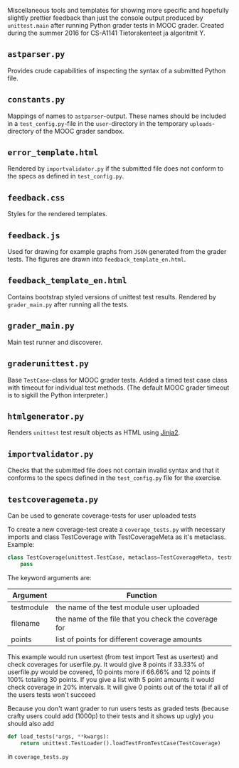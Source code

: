Miscellaneous tools and templates for showing more specific and hopefully
slightly prettier feedback than just the console output produced by ``unittest.main`` after
running Python grader tests in MOOC grader.
Created during the summer 2016 for CS-A1141 Tietorakenteet ja algoritmit Y.

## ``astparser.py``

Provides crude capabilities of inspecting the syntax of a submitted Python file.

## ``constants.py``

Mappings of names to ``astparser``-output.
These names should be included in a ``test_config.py``-file in the ``user``-directory in the temporary ``uploads``-directory of the MOOC grader sandbox.

## ``error_template.html``

Rendered by ``importvalidator.py`` if the submitted file does not conform to the
specs as defined in ``test_config.py``.

## ``feedback.css``

Styles for the rendered templates.

## ``feedback.js``

Used for drawing for example graphs from ``JSON`` generated from the grader
tests.
The figures are drawn into ``feedback_template_en.html``.

## ``feedback_template_en.html``

Contains bootstrap styled versions of unittest test results.
Rendered by ``grader_main.py`` after running all the tests.

## ``grader_main.py``

Main test runner and discoverer.

## ``graderunittest.py``

Base ``TestCase``-class for MOOC grader tests.
Added a timed test case class with timeout for individual test methods.
(The default MOOC grader timeout is to sigkill the Python interpreter.)

## ``htmlgenerator.py``

Renders ``unittest`` test result objects as HTML using
[Jinja2](http://jinja.pocoo.org/docs/dev/).

## ``importvalidator.py``

Checks that the submitted file does not contain invalid syntax and that it
conforms to the specs defined in the ``test_config.py`` file for the exercise.

## ``testcoveragemeta.py``

Can be used to generate coverage-tests for user uploaded tests

To create a new coverage-test create a ``coverage_tests.py`` with necessary imports and class TestCoverage with TestCoverageMeta as it's metaclass. Example:

```python
class TestCoverage(unittest.TestCase, metaclass=TestCoverageMeta, testmodule="usertest", filename="userfile", points=[8, 10, 12]):
    pass
```
The keyword arguments are:

Argument  | Function
--------  | --------
testmodule| the name of the test module user uploaded
filename  | the name of the file that you check the coverage for
points    | list of points for different coverage amounts

This example would run usertest (from test import Test as usertest) and check coverages for userfile.py.
It would give 8 points if 33.33% of userfile.py would be covered, 10 points more if 66.66% and 12 points if 100%
totaling 30 points.
If you give a list with 5 point amounts it would check coverage in 20% intervals.
It will give 0 points out of the total if all of the users tests won't succeed

Because you don't want grader to run users tests as graded tests (because crafty users could add (1000p) to their tests and it shows up ugly) you should also add

```python
def load_tests(*args, **kwargs):
    return unittest.TestLoader().loadTestFromTestCase(TestCoverage)
```
in ``coverage_tests.py``